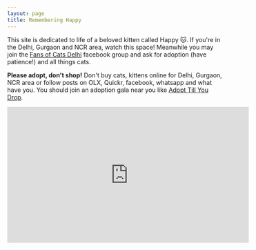 ```yaml
---
layout: page
title: Remembering Happy
---
```


This site is dedicated to life of a beloved kitten called Happy 🐱. If you're in
the Delhi, Gurgaon and NCR area, watch this space! Meanwhile you may join the
[Fans of Cats Delhi](https://www.facebook.com/groups/850715891625822/)
facebook group and ask for adoption (have patience!) and all things cats.

<b>Please adopt, don't shop!</b> Don't buy cats, kittens online for Delhi,
Gurgaon, NCR area or follow posts on OLX, Quickr, facebook, whatsapp and what
have you. You should join an adoption gala near you like [Adopt Till You
Drop](https://www.facebook.com/adoptillyoudrop/).

<div class="embed-responsive embed-responsive-16by9">
<iframe width="560" height="315" src="https://www.youtube.com/embed/pKbkPPiKX24?rel=0" frameborder="0" allow="autoplay; encrypted-media" allowfullscreen></iframe>
</div>
